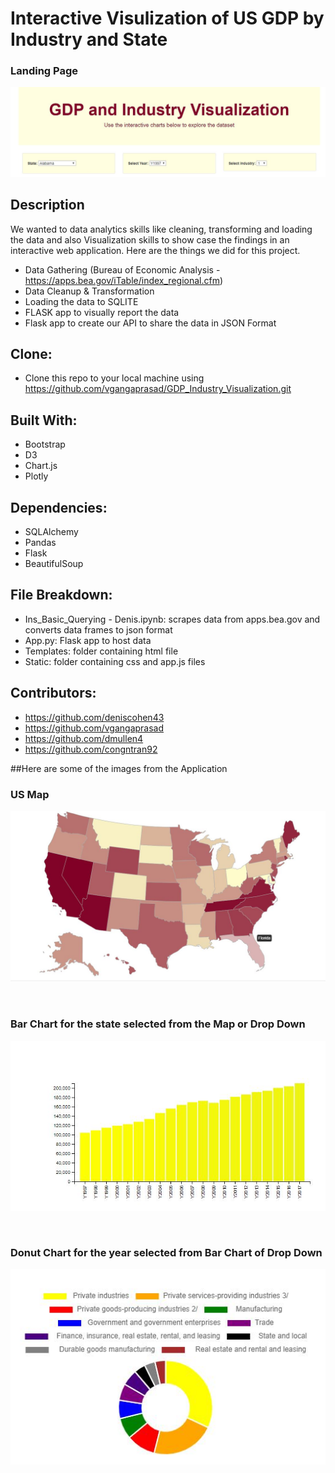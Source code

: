 # Interactive Visulization of US GDP by Industry and State

### Landing Page
![Landing Page](images/01-Jumbotron.JPG)


## Description
We wanted to data analytics skills like cleaning, transforming and loading the data and also Visualization skills to show case the findings in an interactive web application. Here are the things we did for this project.

- Data Gathering (Bureau of Economic Analysis - https://apps.bea.gov/iTable/index_regional.cfm) 
- Data Cleanup & Transformation
- Loading the data to SQLITE
- FLASK app to visually report the data
- Flask app to create our API to share the data in JSON Format

## Clone:
* Clone this repo to your local machine using  https://github.com/vgangaprasad/GDP_Industry_Visualization.git

## Built With:
* Bootstrap
* D3
* Chart.js
* Plotly

## Dependencies:
* SQLAlchemy
* Pandas
* Flask
* BeautifulSoup

## File Breakdown:
* Ins_Basic_Querying - Denis.ipynb: scrapes data from apps.bea.gov and converts data frames to json format
* App.py: Flask app to host data
* Templates: folder containing html file
* Static: folder containing css and app.js files

## Contributors:
* https://github.com/deniscohen43
* https://github.com/vgangaprasad
* https://github.com/dmullen4
* https://github.com/congntran92

##Here are some of the images from the Application

### US Map
![US Map](images/02-USMap.JPG)

<br>

### Bar Chart for the state selected from the Map or Drop Down
![US Map](images/03-BarChart.JPG)

<br>

### Donut Chart for the year selected from Bar Chart of Drop Down
![US Map](images/04-DonutChart.JPG)




